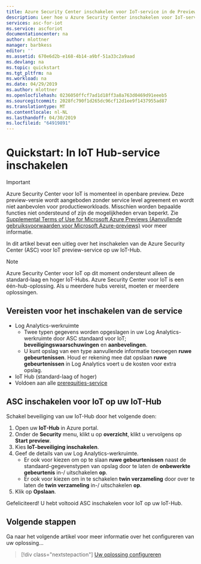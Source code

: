 ```yaml
---
title: Azure Security Center inschakelen voor IoT-service in de Preview-fase van IoT Hub | Microsoft Docs
description: Leer hoe u Azure Security Center inschakelen voor IoT-service in uw IoT-Hub.
services: asc-for-iot
ms.service: ascforiot
documentationcenter: na
author: mlottner
manager: barbkess
editor: ''
ms.assetid: 670e6d2b-e168-4b14-a9bf-51a33c2a9aad
ms.devlang: na
ms.topic: quickstart
ms.tgt_pltfrm: na
ms.workload: na
ms.date: 04/29/2019
ms.author: mlottner
ms.openlocfilehash: 0236050ffcf7ad1d18ff3a8a763d0469d91eeeb5
ms.sourcegitcommit: 2028fc790f1d265dc96cf12d1ee9f1437955ad87
ms.translationtype: MT
ms.contentlocale: nl-NL
ms.lasthandoff: 04/30/2019
ms.locfileid: "64919891"
---
```

# <a name="quickstart-enable-service-in-iot-hub"></a>Quickstart: In IoT Hub-service inschakelen

> [!IMPORTANT]
> Azure Security Center voor IoT is momenteel in openbare preview.
> Deze preview-versie wordt aangeboden zonder service level agreement en wordt niet aanbevolen voor productieworkloads. Misschien worden bepaalde functies niet ondersteund of zijn de mogelijkheden ervan beperkt. Zie [Supplemental Terms of Use for Microsoft Azure Previews (Aanvullende gebruiksvoorwaarden voor Microsoft Azure-previews)](https://azure.microsoft.com/support/legal/preview-supplemental-terms/) voor meer informatie.

In dit artikel bevat een uitleg over het inschakelen van de Azure Security Center (ASC) voor IoT preview-service op uw IoT-Hub.  

> [!NOTE]
> Azure Security Center voor IoT op dit moment ondersteunt alleen de standard-laag en hoger IoT-Hubs.
> Azure Security Center voor IoT is een één-hub-oplossing. Als u meerdere hubs vereist, moeten er meerdere oplossingen. 

## <a name="prerequisites-for-enabling-the-service"></a>Vereisten voor het inschakelen van de service

- Log Analytics-werkruimte
  - Twee typen gegevens worden opgeslagen in uw Log Analytics-werkruimte door ASC standaard voor IoT; **beveiligingswaarschuwingen** en **aanbevelingen**. 
  - U kunt opslag van een type aanvullende informatie toevoegen **ruwe gebeurtenissen**. Houd er rekening mee dat opslaan **ruwe gebeurtenissen** in Log Analytics voert u de kosten voor extra opslag. 
- IoT Hub (standard-laag of hoger)
- Voldoen aan alle [prerequities-service](service-prerequisites.md) 

## <a name="enable-asc-for-iot-on-your-iot-hub"></a>ASC inschakelen voor IoT op uw IoT-Hub 

Schakel beveiliging van uw IoT-Hub door het volgende doen: 

1. Open uw **IoT-Hub** in Azure portal. 
2. Onder de **Security** menu, klikt u op **overzicht**, klikt u vervolgens op **Start preview**. 
3. Kies **IoT-beveiliging inschakelen**. 
4. Geef de details van uw Log Analytics-werkruimte. 
   - Er ook voor kiezen om op te slaan **ruwe gebeurtenissen** naast de standaard-gegevenstypen van opslag door te laten de **onbewerkte gebeurtenis** in-/ uitschakelen **op**. 
   - Er ook voor kiezen om in te schakelen **twin verzameling** door over te laten de **twin verzameling** in-/ uitschakelen **op**. 
5. Klik op **Opslaan**. 

Gefeliciteerd! U hebt voltooid ASC inschakelen voor IoT op uw IoT-Hub. 

## <a name="next-steps"></a>Volgende stappen

Ga naar het volgende artikel voor meer informatie over het configureren van uw oplossing...

> [!div class="nextstepaction"]
> [Uw oplossing configureren](quickstart-configure-your-solution.md)